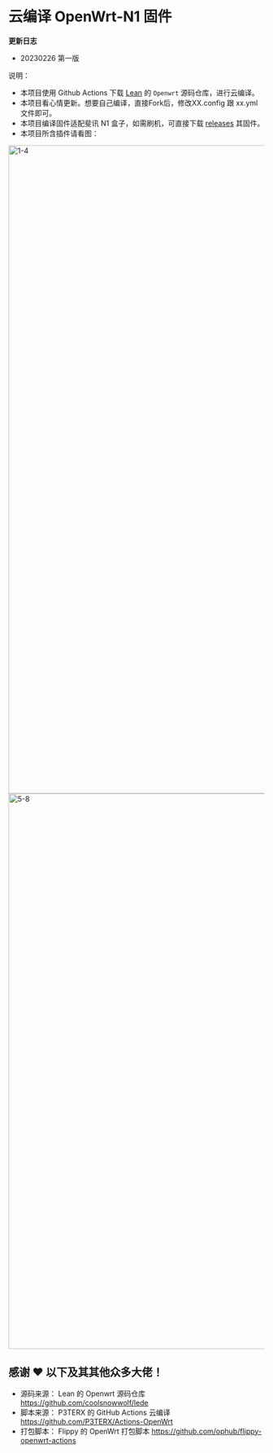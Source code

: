 
# 云编译 OpenWrt-N1 固件

**更新日志**
- 20230226 第一版

说明：
- 本项目使用 Github Actions 下载 [Lean](https://github.com/coolsnowwolf/lede) 的 `Openwrt` 源码仓库，进行云编译。
- 本项目看心情更新。想要自己编译，直接Fork后，修改XX.config 跟 xx.yml 文件即可。
- 本项目编译固件适配斐讯 N1 盒子，如需刷机，可直接下载 [releases](https://github.com/woni928/N1-OpenWRT) 其固件。
- 本项目所含插件请看图：

<img width="1274" alt="1-4" src="https://user-images.githubusercontent.com/28220733/220530124-64c21d29-d8ec-458b-aa6a-98ee94277c34.png">


<img width="1092" alt="5-8" src="https://user-images.githubusercontent.com/28220733/220530159-ddb4f785-642e-4d94-85ea-a74039f0220f.png">


## 感谢 ❤️ 以下及其其他众多大佬！
- 源码来源： Lean 的 Openwrt 源码仓库 https://github.com/coolsnowwolf/lede
- 脚本来源： P3TERX 的 GitHub Actions 云编译  https://github.com/P3TERX/Actions-OpenWrt
- 打包脚本： Flippy 的 OpenWrt 打包脚本  https://github.com/ophub/flippy-openwrt-actions
